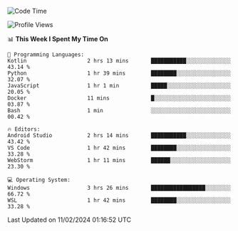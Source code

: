 <!--START_SECTION:waka-->
![Code Time](http://img.shields.io/badge/Code%20Time-561%20hrs%2058%20mins-blue)

![Profile Views](http://img.shields.io/badge/Profile%20Views-7-blue)

📊 **This Week I Spent My Time On** 

```text
💬 Programming Languages: 
Kotlin                   2 hrs 13 mins       ███████████░░░░░░░░░░░░░░   43.14 % 
Python                   1 hr 39 mins        ████████░░░░░░░░░░░░░░░░░   32.07 % 
JavaScript               1 hr 1 min          █████░░░░░░░░░░░░░░░░░░░░   20.05 % 
Docker                   11 mins             █░░░░░░░░░░░░░░░░░░░░░░░░   03.87 % 
Bash                     1 min               ░░░░░░░░░░░░░░░░░░░░░░░░░   00.42 % 

🔥 Editors: 
Android Studio           2 hrs 14 mins       ███████████░░░░░░░░░░░░░░   43.42 % 
VS Code                  1 hr 42 mins        ████████░░░░░░░░░░░░░░░░░   33.28 % 
WebStorm                 1 hr 11 mins        ██████░░░░░░░░░░░░░░░░░░░   23.30 % 

💻 Operating System: 
Windows                  3 hrs 26 mins       █████████████████░░░░░░░░   66.72 % 
WSL                      1 hr 42 mins        ████████░░░░░░░░░░░░░░░░░   33.28 % 
```


 Last Updated on 11/02/2024 01:16:52 UTC
<!--END_SECTION:waka-->
